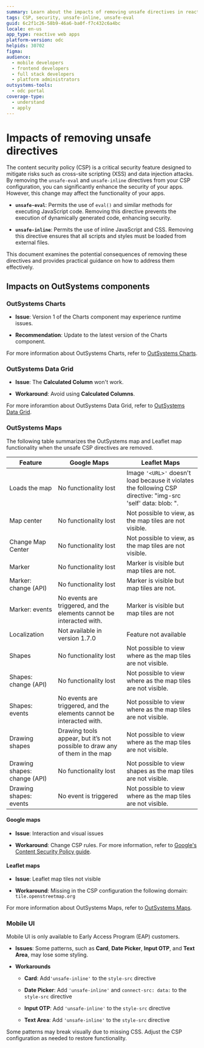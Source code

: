 ```yaml
---
summary: Learn about the impacts of removing unsafe directives in reactive web apps
tags: CSP, security, unsafe-inline, unsafe-eval
guid: 6c2f1c26-58b9-46a6-ba0f-f7c432c6a4bc
locale: en-us
app_type: reactive web apps
platform-version: odc
helpids: 30702
figma:
audience:
  - mobile developers
  - frontend developers
  - full stack developers
  - platform administrators
outsystems-tools:
  - odc portal
coverage-type:
  - understand
  - apply
---
```


# Impacts of removing unsafe directives

The content security policy (CSP) is a critical security feature designed to mitigate risks such as cross-site scripting (XSS) and data injection attacks. By removing the `unsafe-eval` and `unsafe-inline` directives from your CSP configuration, you can significantly enhance the security of your apps. However, this change may affect the functionality of your apps.

* **`unsafe-eval`**: Permits the use of `eval()` and similar methods for executing JavaScript code. Removing this directive prevents the execution of dynamically generated code, enhancing security.

* **`unsafe-inline`**: Permits the use of inline JavaScript and CSS. Removing this directive ensures that all scripts and styles must be loaded from external files.

This document examines the potential consequences of removing these directives and provides practical guidance on how to address them effectively.

## Impacts on OutSystems components

### OutSystems Charts

* **Issue**: Version 1 of the Charts component may experience runtime issues.

* **Recommendation**: Update to the latest version of the Charts component.

For more information about OutSystems Charts, refer to [OutSystems Charts](../reference/apis/chart-intro.md).

### OutSystems Data Grid

* **Issue**: The **Calculated Column**  won't work.

* **Workaround**: Avoid using **Calculated Columns**.

For more inforamtion about OutSystems Data Grid, refer to [OutSystems Data Grid](../building-apps/ui/patterns/interaction/data-grid/data-grid-overview.md).

### OutSystems Maps

The following table summarizes the OutSystems map and Leaflet map functionality when the unsafe CSP directives are removed.

| Feature                      | Google Maps | Leaflet Maps |
|------------------------------|-------------|--------------|
| Loads the map | No functionality lost  |Image ``'<URL>'`` doesn't load because it violates the following CSP directive: "img-src 'self' data: blob: ". |
| Map center |  No functionality lost |Not possible to view, as the map tiles are not visible. |
| Change Map Center | No functionality lost |Not possible to view, as the map tiles are not visible. |
| Marker | No functionality lost  |Marker is visible but map tiles are not. |
| Marker: change (API)| No functionality lost |Marker is visible but map tiles are not. |
| Marker: events | No events are triggered, and the elements cannot be interacted with. | Marker is visible but map tiles are not |
| Localization |Not available in version 1.7.0 | Feature not available |
| Shapes | No functionality lost |Not possible to view where as the map tiles are not visible. |
| Shapes: change (API) | No functionality lost  |Not possible to view where as the map tiles are not visible. |
| Shapes: events |No events are triggered, and the elements cannot be interacted with. | Not possible to view where as the map tiles are not visible. |
| Drawing shapes |Drawing tools appear, but it’s not possible to draw any of them in the map | Not possible to view where as the map tiles are not visible. |
| Drawing shapes: change (API) |  No functionality lost|Not possible to view shapes as the map tiles are not visible. |
| Drawing shapes: events |No event is triggered |  Not possible to view where as the map tiles are not visible. |

#### Google maps

* **Issue**: Interaction and visual issues

* **Workaround**: Change CSP rules. For more information, refer to [Google's Content Security Policy guide](https://developers.google.com/maps/documentation/javascript/content-security-policy#example).

#### Leaflet maps

* **Issue**: Leaflet map tiles not visible

* **Workaround**: Missing in the CSP configuration the following domain: ``tile.openstreetmap.org``

For more information about OutSystems Maps, refer to [OutSystems Maps](../building-apps/ui/patterns/interaction/map/intro.md).

### Mobile UI

<div class="info" markdown="1">

Mobile UI is only available to Early Access Program (EAP) customers.

</div>

* **Issues**: Some patterns, such as **Card**, **Date Picker**, **Input OTP**, and **Text Area**, may lose some styling.

* **Workarounds**

    * **Card**: Add`'unsafe-inline'` to the `style-src` directive

    * **Date Picker**: Add `'unsafe-inline'` and `connect-src: data:` to the `style-src` directive

    * **Input OTP**: Add `'unsafe-inline'` to the `style-src` directive

    * **Text Area**: Add `'unsafe-inline'` to the `style-src` directive

Some patterns may break visually due to missing CSS. Adjust the CSP configuration as needed to restore functionality.
